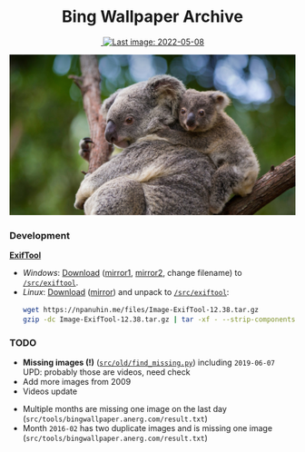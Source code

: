 <h1 align="center">Bing Wallpaper Archive</h1>

<div align="center">
    <a href="https://github.com/npanuhin/bing-wallpaper-archive/actions/workflows/check_images.yml">
        <img alt="" src="https://github.com/npanuhin/bing-wallpaper-archive/actions/workflows/check_images.yml/badge.svg?event=push">
    </a>
    <a href="https://github.com/npanuhin/bing-wallpaper-archive/actions/workflows/daily_update.yml">
        <img alt="Last image: 2022-05-08" src="https://img.shields.io/static/v1?label=Last%20image&message=2022-05-08&color=informational&style=flat">
    </a>
<!-- <img alt="Updated on: 2022-01-05" src="https://img.shields.io/static/v1?label=Updated%20on&message=2022-01-05&color=informational&link=https://github.com/npanuhin/bing-wallpaper-archive/actions/workflows/daily_update.yml&link=https://github.com/npanuhin/bing-wallpaper-archive/raw/master/api/US/images/2022-01-05.jpg"> -->
</div>


![](api/US/images/2022-05-08.jpg)


### Development

**[ExifTool](https://exiftool.org)**
-  *Windows*: [Download](https://npanuhin.me/files/exiftool.exe) ([mirror1](https://exiftool.org/exiftool-12.38.zip), [mirror2](https://oliverbetz.de/cms/files/Artikel/ExifTool-for-Windows/ExifTool_install_12.38_64.exe), change filename) to [`/src/exiftool`](src/exiftool).
-  *Linux*: [Download](https://npanuhin.me/files/Image-ExifTool-12.38.tar.gz) ([mirror](https://exiftool.org/Image-ExifTool-12.38.tar.gz)) and unpack to [`/src/exiftool`](src/exiftool):
    ```bash
    wget https://npanuhin.me/files/Image-ExifTool-12.38.tar.gz
    gzip -dc Image-ExifTool-12.38.tar.gz | tar -xf - --strip-components=1
    ```


### TODO

-  **Missing images (!)** ([`src/old/find_missing.py`](src/old/find_missing.py)) including `2019-06-07`  
    UPD: probably those are videos, need check
-  Add more images from 2009
-  Videos update

<!-- -  `2016-06-05` copyright: `© Heinz Wohner/Getty Images` vs `© Richard Du Toit/Minden Pictures` -->

-  Multiple months are missing one image on the last day (`src/tools/bingwallpaper.anerg.com/result.txt`)
-  Month `2016-02` has two duplicate images and is missing one image (`src/tools/bingwallpaper.anerg.com/result.txt`)
